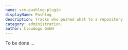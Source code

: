 ```yaml
---
name: scm-pushlog-plugin
displayName: Pushlog
description: Tracks who pushed what to a repository
category: administration
author: Cloudogu GmbH
---
```


To be done ...
